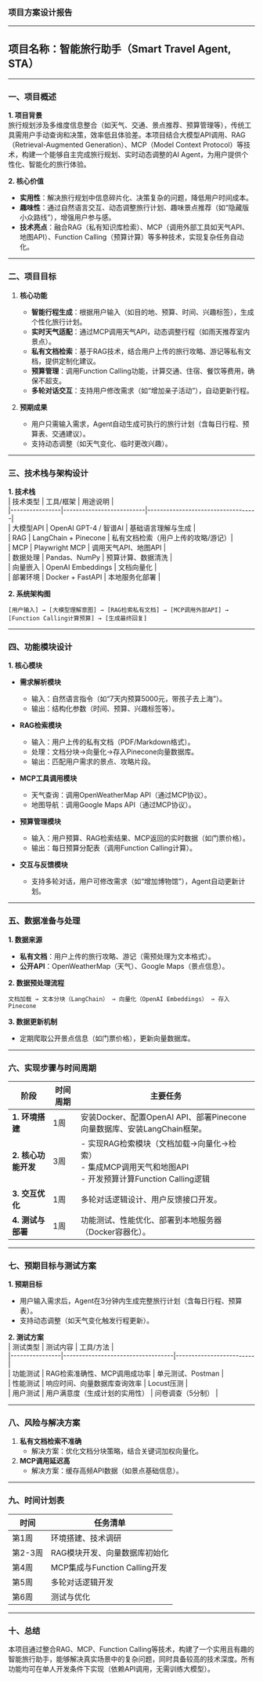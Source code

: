 ### **项目方案设计报告**  
---

## **项目名称：智能旅行助手（Smart Travel Agent, STA）**  

---

### **一、项目概述**  
**1. 项目背景**  
旅行规划涉及多维度信息整合（如天气、交通、景点推荐、预算管理等），传统工具需用户手动查询和决策，效率低且体验差。本项目结合大模型API调用、RAG（Retrieval-Augmented Generation）、MCP（Model Context Protocol）等技术，构建一个能够自主完成旅行规划、实时动态调整的AI Agent，为用户提供个性化、智能化的旅行体验。  

**2. 核心价值**  
- **实用性**：解决旅行规划中信息碎片化、决策复杂的问题，降低用户时间成本。  
- **趣味性**：通过自然语言交互、动态调整旅行计划、趣味景点推荐（如“隐藏版小众路线”），增强用户参与感。  
- **技术亮点**：融合RAG（私有知识库检索）、MCP（调用外部工具如天气API、地图API）、Function Calling（预算计算）等多种技术，实现复杂任务自动化。  

---

### **二、项目目标**  
1. **核心功能**  
   - **智能行程生成**：根据用户输入（如目的地、预算、时间、兴趣标签），生成个性化旅行计划。  
   - **实时天气适配**：通过MCP调用天气API，动态调整行程（如雨天推荐室内景点）。  
   - **私有文档检索**：基于RAG技术，结合用户上传的旅行攻略、游记等私有文档，提供定制化建议。  
   - **预算管理**：调用Function Calling功能，计算交通、住宿、餐饮等费用，确保不超支。  
   - **多轮对话交互**：支持用户修改需求（如“增加亲子活动”），自动更新行程。  

2. **预期成果**  
   - 用户只需输入需求，Agent自动生成可执行的旅行计划（含每日行程、预算表、交通建议）。  
   - 支持动态调整（如天气变化、临时更改兴趣）。  

---

### **三、技术栈与架构设计**  
**1. 技术栈**  
| 技术类型       | 工具/框架                | 用途说明                          |  
|----------------|--------------------------|-----------------------------------|  
| 大模型API      | OpenAI GPT-4 / 智谱AI    | 基础语言理解与生成                |  
| RAG            | LangChain + Pinecone     | 私有文档检索（用户上传的攻略/游记）|  
| MCP            | Playwright MCP           | 调用天气API、地图API              |  
| 数据处理       | Pandas、NumPy            | 预算计算、数据清洗                |  
| 向量嵌入       | OpenAI Embeddings        | 文档向量化                        |  
| 部署环境       | Docker + FastAPI         | 本地服务化部署                    |  

**2. 系统架构图**  
```  
[用户输入] → [大模型理解意图] → [RAG检索私有文档] → [MCP调用外部API] → [Function Calling计算预算] → [生成最终回复]  
```  

---

### **四、功能模块设计**  
**1. 核心模块**  
- **需求解析模块**  
  - 输入：自然语言指令（如“7天内预算5000元，带孩子去上海”）。  
  - 输出：结构化参数（时间、预算、兴趣标签等）。  

- **RAG检索模块**  
  - 输入：用户上传的私有文档（PDF/Markdown格式）。  
  - 处理：文档分块→向量化→存入Pinecone向量数据库。  
  - 输出：匹配用户需求的景点、攻略片段。  

- **MCP工具调用模块**  
  - 天气查询：调用OpenWeatherMap API（通过MCP协议）。  
  - 地图导航：调用Google Maps API（通过MCP协议）。  

- **预算管理模块**  
  - 输入：用户预算、RAG检索结果、MCP返回的实时数据（如门票价格）。  
  - 输出：每日预算分配表（调用Function Calling计算）。  

- **交互与反馈模块**  
  - 支持多轮对话，用户可修改需求（如“增加博物馆”），Agent自动更新计划。  

---

### **五、数据准备与处理**  
**1. 数据来源**  
- **私有文档**：用户上传的旅行攻略、游记（需预处理为文本格式）。  
- **公开API**：OpenWeatherMap（天气）、Google Maps（景点信息）。  

**2. 数据预处理流程**  
```  
文档加载 → 文本分块（LangChain） → 向量化（OpenAI Embeddings） → 存入Pinecone  
```  

**3. 数据更新机制**  
- 定期爬取公开景点信息（如门票价格），更新向量数据库。  

---

### **六、实现步骤与时间周期**  
| 阶段         | 时间周期 | 主要任务                                                                 |  
|--------------|----------|--------------------------------------------------------------------------|  
| **1. 环境搭建** | 1周      | 安装Docker、配置OpenAI API、部署Pinecone向量数据库、安装LangChain框架。  |  
| **2. 核心功能开发** | 3周      | - 实现RAG检索模块（文档加载→向量化→检索）<br>- 集成MCP调用天气和地图API<br>- 开发预算计算Function Calling逻辑 |  
| **3. 交互优化** | 1周      | 多轮对话逻辑设计、用户反馈接口开发。                                     |  
| **4. 测试与部署** | 1周      | 功能测试、性能优化、部署到本地服务器（Docker容器化）。                   |  

---

### **七、预期目标与测试方案**  
**1. 预期目标**  
- 用户输入需求后，Agent在3分钟内生成完整旅行计划（含每日行程、预算表）。  
- 支持动态调整（如天气变化触发行程更新）。  

**2. 测试方案**  
| 测试类型       | 测试内容                          | 工具/方法               |  
|----------------|-----------------------------------|-------------------------|  
| 功能测试       | RAG检索准确性、MCP调用成功率      | 单元测试、Postman       |  
| 性能测试       | 响应时间、向量数据库查询效率      | Locust压测              |  
| 用户测试       | 用户满意度（生成计划的实用性）    | 问卷调查（5分制）       |  

---

### **八、风险与解决方案**  
1. **私有文档检索不准确**  
   - 解决方案：优化文档分块策略，结合关键词加权向量化。  
2. **MCP调用延迟高**  
   - 解决方案：缓存高频API数据（如景点基础信息）。  

---

### **九、时间计划表**  
| 时间         | 任务清单                       |  
|--------------|--------------------------------|  
| 第1周        | 环境搭建、技术调研             |  
| 第2-3周      | RAG模块开发、向量数据库初始化  |  
| 第4周        | MCP集成与Function Calling开发  |  
| 第5周        | 多轮对话逻辑开发               |  
| 第6周        | 测试与优化                     |  

---

### **十、总结**  
本项目通过整合RAG、MCP、Function Calling等技术，构建了一个实用且有趣的智能旅行助手，能够解决真实场景中的复杂问题，同时具备较高的技术深度。所有功能均可在单人开发条件下实现（依赖API调用，无需训练大模型）。
